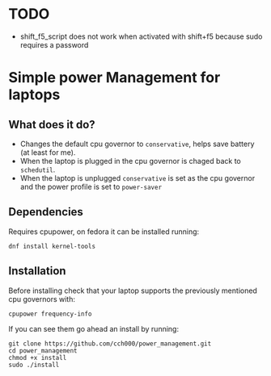 # TODO

- shift_f5_script does not work when activated with shift+f5 because sudo requires a password

# Simple power Management for laptops

## What does it do?

- Changes the default cpu governor to `conservative`, helps save battery (at least for me).
- When the laptop is plugged in the cpu governor is chaged back to `schedutil`.
- When the laptop is unplugged `conservative` is set as the cpu governor and the power profile is set to `power-saver`

## Dependencies

Requires cpupower, on fedora it can be installed running:

```
dnf install kernel-tools
```


## Installation

Before installing check that your laptop supports the previously mentioned cpu governors with:

```
cpupower frequency-info
```
If you can see them go ahead an install by running:

```
git clone https://github.com/cch000/power_management.git
cd power_management
chmod +x install
sudo ./install
```
